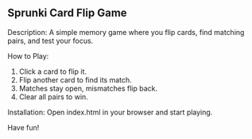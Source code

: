 Sprunki Card Flip Game
----------------------

Description:
A simple memory game where you flip cards, find matching pairs, and test your focus. 

How to Play:
1. Click a card to flip it.
2. Flip another card to find its match.
3. Matches stay open, mismatches flip back.
4. Clear all pairs to win.

Installation:
Open index.html in your browser and start playing.

Have fun!
